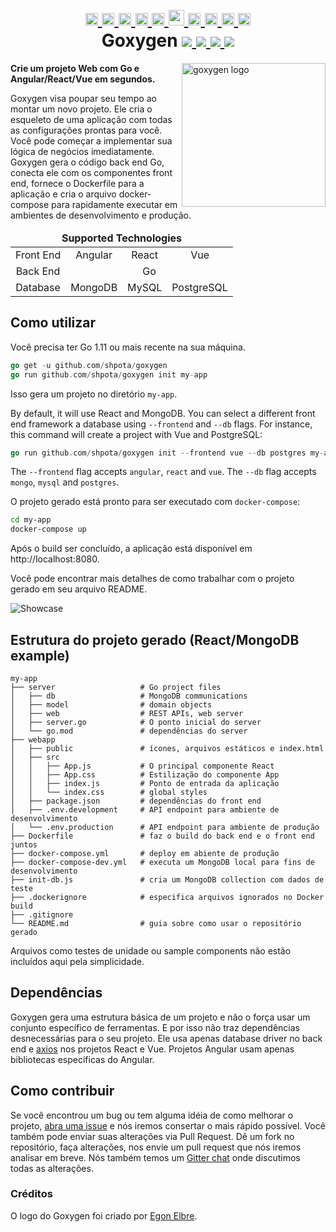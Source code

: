 <h1 align="center">
    <a href="https://github.com/Shpota/goxygen/tree/master/.github/README.md">
        <img height="20px" src="https://cdnjs.cloudflare.com/ajax/libs/flag-icon-css/3.4.6/flags/4x3/gb.svg">
    </a>
    <a href="https://github.com/Shpota/goxygen/tree/master/.github/README_zh.md">
        <img height="20px" src="https://cdnjs.cloudflare.com/ajax/libs/flag-icon-css/3.4.6/flags/4x3/cn.svg">
    </a>
    <a href="https://github.com/Shpota/goxygen/tree/master/.github/README_ua.md">
        <img height="20px" src="https://cdnjs.cloudflare.com/ajax/libs/flag-icon-css/3.4.6/flags/4x3/ua.svg">
    </a>
    <a href="https://github.com/Shpota/goxygen/tree/master/.github/README_ru.md">
        <img height="20px" src="https://cdnjs.cloudflare.com/ajax/libs/flag-icon-css/3.4.6/flags/4x3/ru.svg">
    </a>
    <a href="https://github.com/Shpota/goxygen/tree/master/.github/README_ko.md">
        <img height="20px" src="https://cdnjs.cloudflare.com/ajax/libs/flag-icon-css/3.4.6/flags/4x3/kr.svg">
    </a>
    <a href="https://github.com/Shpota/goxygen/tree/master/.github/README_pt-br.md">
        <img height="25px" src="https://cdnjs.cloudflare.com/ajax/libs/flag-icon-css/3.4.6/flags/4x3/br.svg">
    </a>
    <a href="https://github.com/Shpota/goxygen/tree/master/.github/README_by.md">
        <img height="20px" src="https://cdnjs.cloudflare.com/ajax/libs/flag-icon-css/3.4.6/flags/4x3/by.svg">
    </a>
    <a href="https://github.com/Shpota/goxygen/tree/master/.github/README_fr.md">
        <img height="20px" src="https://cdnjs.cloudflare.com/ajax/libs/flag-icon-css/3.4.6/flags/4x3/fr.svg">
    </a>
    <a href="https://github.com/Shpota/goxygen/tree/master/.github/README_es.md">
        <img height="20px" src="https://cdnjs.cloudflare.com/ajax/libs/flag-icon-css/3.4.6/flags/4x3/es.svg">
    </a>
    <a href="https://github.com/Shpota/goxygen/tree/master/.github/README_jp.md">
        <img height="20px" src="https://cdnjs.cloudflare.com/ajax/libs/flag-icon-css/3.4.6/flags/4x3/jp.svg">
    </a>
    <br>
    Goxygen
    <a href="https://github.com/Shpota/goxygen/actions?query=workflow%3Abuild">
        <img src="https://github.com/Shpota/goxygen/workflows/build/badge.svg">
    </a>
    <a href="https://github.com/Shpota/goxygen/releases">
        <img src="https://img.shields.io/badge/version-v0.2.2-green">
    </a>
    <a href="https://gitter.im/goxygen/community">
        <img src="https://badges.gitter.im/goxygen/community.svg">
    </a>
    <a href="https://github.com/Shpota/goxygen/pulls">
        <img src="https://img.shields.io/badge/PRs-welcome-brightgreen.svg">
    </a>
</h1>

<img src="../templates/react.webapp/src/logo.svg" align="right" width="230px" alt="goxygen logo">

**Crie um projeto Web com Go e Angular/React/Vue em segundos.**

Goxygen visa poupar seu tempo ao montar um novo projeto. Ele 
cria o esqueleto de uma aplicação com todas as configurações 
prontas para você. Você pode começar a implementar sua lógica 
de negócios imediatamente. Goxygen gera o código back end Go, 
conecta ele com os componentes front end, fornece o Dockerfile
para a aplicação e cria o arquivo docker-compose para rapidamente
executar em ambientes de desenvolvimento e produção.

<table>
    <thead>
    <tr align="center">
        <td colspan=4><b>Supported Technologies</b></td>
    </tr>
    </thead>
    <tbody>
    <tr align="center">
        <td align="center">Front End</td>
        <td>Angular</td>
        <td>React</td>
        <td>Vue</td>
    </tr>
    <tr align="center">
        <td>Back End</td>
        <td colspan=3>Go</td>
    </tr>
    <tr align="center">
        <td>Database</td>
        <td>MongoDB</td>
        <td>MySQL</td>
        <td>PostgreSQL</td>
    </tr>
    </tbody>
</table>

## Como utilizar
Você precisa ter Go 1.11 ou mais recente na sua máquina.
```go
go get -u github.com/shpota/goxygen
go run github.com/shpota/goxygen init my-app
```
Isso gera um projeto no diretório `my-app`.

By default, it will use React and MongoDB. You can select
a different front end framework a database using `--frontend`
and `--db` flags. For instance, this command will create a 
project with Vue and PostgreSQL:

```go
go run github.com/shpota/goxygen init --frontend vue --db postgres my-app
```

The `--frontend` flag accepts `angular`, `react` and `vue`.
The `--db` flag accepts `mongo`, `mysql` and `postgres`.

O projeto gerado está pronto para ser executado com `docker-compose`:
```sh
cd my-app
docker-compose up
```

Após o build ser concluído, a aplicação está disponível em 
http://localhost:8080. 

Você pode encontrar mais detalhes de como trabalhar com o projeto
gerado em seu arquivo README.

![Showcase](showcase.gif)

## Estrutura do projeto gerado (React/MongoDB example)

    my-app
    ├── server                   # Go project files
    │   ├── db                   # MongoDB communications
    │   ├── model                # domain objects
    │   ├── web                  # REST APIs, web server
    │   ├── server.go            # O ponto inicial do server
    │   └── go.mod               # dependências do server
    ├── webapp                    
    │   ├── public               # ícones, arquivos estáticos e index.html
    │   ├── src                       
    │   │   ├── App.js           # O principal componente React
    │   │   ├── App.css          # Estilização do componente App
    │   │   ├── index.js         # Ponto de entrada da aplicação          
    │   │   └── index.css        # global styles
    │   ├── package.json         # dependências do front end
    │   ├── .env.development     # API endpoint para ambiente de desenvolvimento
    │   └── .env.production      # API endpoint para ambiente de produção
    ├── Dockerfile               # faz o build do back end e o front end juntos
    ├── docker-compose.yml       # deploy em abiente de produção
    ├── docker-compose-dev.yml   # executa um MongoDB local para fins de desenvolvimento
    ├── init-db.js               # cria um MongoDB collection com dados de teste
    ├── .dockerignore            # especifica arquivos ignorados no Docker build
    ├── .gitignore
    └── README.md                # guia sobre como usar o repositório gerado

Arquivos como testes de unidade ou sample components não estão incluídos 
aqui pela simplicidade.

## Dependências

Goxygen gera uma estrutura básica de um projeto e não o força usar um 
conjunto específico de ferramentas. E por isso não traz dependências 
desnecessárias para o seu projeto. Ele usa apenas
database driver no back end
e [axios](https://github.com/axios/axios) nos projetos React e Vue.
Projetos Angular usam apenas bibliotecas específicas do Angular.

## Como contribuir

Se você encontrou um bug ou tem alguma idéia de como melhorar o projeto,
[abra uma issue](https://github.com/Shpota/goxygen/issues)
e nós iremos consertar o mais rápido possível. Você também pode enviar
suas alterações via Pull Request. Dê um fork no repositório, faça
alterações, nos envie um pull request que nós iremos analisar em breve. 
Nós também temos um
[Gitter chat](https://gitter.im/goxygen/community) onde discutimos todas
as alterações.

### Créditos
O logo do Goxygen foi criado por [Egon Elbre](https://twitter.com/egonelbre).
